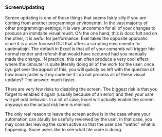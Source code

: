 ### ScreenUpdating

Screen updating is one of those things that seems fairly silly if you are coming from another programmign environemtn. In the vast majority of other programmign settings, it is very uncommon for all of your changes to produce an immdaite visual reuslt. ON the one hand, this is doccifult and on the other, it is awful for performance. Exel takes the opposite approahc since it is a user focused GUI that offers a scripting environemtn for uaotmatiojn. The default in Excel is that all of your comands will trigger hte normal render and refersh that would have occurred had you manually made the change. IN practice, this can often prpduce a very cool effect where the cimouter is quite literally doing all of the work for the user. once oyu get over the appeal of this, you will quikcly be left with the question of: how much ƒaster will my code be if I do not process all of these visual updates? The answer: much faster.

There are very few risks to disabling the screen. The biggest risk is that you forget to enabled it again (usually because of an error) and then your usre will get odd behavior. In a lot of case, Excel will actually enable the screen anyways so the actual risk here is minimal.

The only real reason to leave the screen active is in the case where your automation can ataully be usefully reviewed by the user. In that case, you may consider leaving the scren active so that the user can "wathc" what is happening. Some users like to see what hte code is doing.
